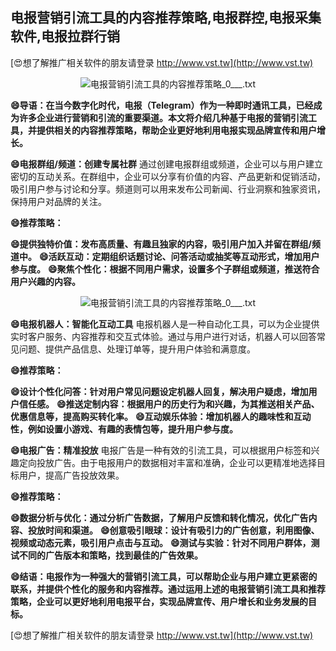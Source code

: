 ## **电报营销引流工具的内容推荐策略,电报群控,电报采集软件,电报拉群行销**

[😍想了解推广相关软件的朋友请登录 http://www.vst.tw](http://www.vst.tw)

 <center><img src="https://vst.tw/MP4/tuiguang/png/2.png" alt="电报营销引流工具的内容推荐策略_0___.txt"></center>

**😄导语：在当今数字化时代，电报（Telegram）作为一种即时通讯工具，已经成为许多企业进行营销和引流的重要渠道。本文将介绍几种基于电报的营销引流工具，并提供相关的内容推荐策略，帮助企业更好地利用电报实现品牌宣传和用户增长。**

**😄电报群组/频道：创建专属社群**
通过创建电报群组或频道，企业可以与用户建立密切的互动关系。在群组中，企业可以分享有价值的内容、产品更新和促销活动，吸引用户参与讨论和分享。频道则可以用来发布公司新闻、行业洞察和独家资讯，保持用户对品牌的关注。

**😄推荐策略：**

**😄提供独特价值：发布高质量、有趣且独家的内容，吸引用户加入并留在群组/频道中。**
**😄活跃互动：定期组织话题讨论、问答活动或抽奖等互动形式，增加用户参与度。**
**😄聚焦个性化：根据不同用户需求，设置多个子群组或频道，推送符合用户兴趣的内容。**

 <center><img src="https://vst.tw/MP4/tuiguang/png/5.png" alt="电报营销引流工具的内容推荐策略_0___.txt"></center>

**😄电报机器人：智能化互动工具**
电报机器人是一种自动化工具，可以为企业提供实时客户服务、内容推荐和交互式体验。通过与用户进行对话，机器人可以回答常见问题、提供产品信息、处理订单等，提升用户体验和满意度。

**😄推荐策略：**

**😄设计个性化问答：针对用户常见问题设定机器人回复，解决用户疑虑，增加用户信任感。**
**😄推送定制内容：根据用户的历史行为和兴趣，为其推送相关产品、优惠信息等，提高购买转化率。**
**😄互动娱乐体验：增加机器人的趣味性和互动性，例如设置小游戏、有趣的表情包等，提升用户参与度。**

**😄电报广告：精准投放**
电报广告是一种有效的引流工具，可以根据用户标签和兴趣定向投放广告。由于电报用户的数据相对丰富和准确，企业可以更精准地选择目标用户，提高广告投放效果。

**😄推荐策略：**

**😄数据分析与优化：通过分析广告数据，了解用户反馈和转化情况，优化广告内容、投放时间和渠道。**
**😄创意吸引眼球：设计有吸引力的广告创意，利用图像、视频或动态元素，吸引用户点击与互动。**
**😄测试与实验：针对不同用户群体，测试不同的广告版本和策略，找到最佳的广告效果。**

**😄结语：电报作为一种强大的营销引流工具，可以帮助企业与用户建立更紧密的联系，并提供个性化的服务和内容推荐。通过运用上述的电报营销引流工具和推荐策略，企业可以更好地利用电报平台，实现品牌宣传、用户增长和业务发展的目标。**

[😍想了解推广相关软件的朋友请登录 http://www.vst.tw](http://www.vst.tw)



